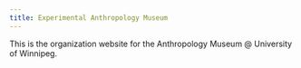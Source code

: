 ```yaml
---
title: Experimental Anthropology Museum
---
```


This is the organization website for the Anthropology Museum @ University of Winnipeg. 
